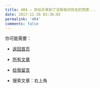 ```yaml
---
title: 404 — 你似乎来到了没有知识存在的荒原...
date: 2017-11-26 03:36:02
permalink: '404'
comments: false
---
```


你可能需要：

- [返回首页](https://blog.konara.moe)

- [所有文章](https://blog.konara.moe/archives/)

- [给我留言](https://blog.konara.moe/message/)

- 搜索文章：右上角